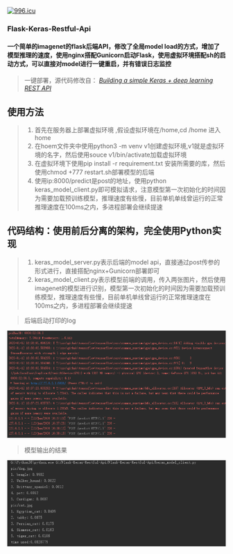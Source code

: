 
[![996.icu](https://img.shields.io/badge/link-996.icu-red.svg)](https://996.icu)


### Flask-Keras-Restful-Api
#### 一个简单的imagenet的flask后端API，修改了全局model load的方式，增加了模型推理的速度，使用nginx搭配Gunicorn启动Flask，使用虚拟环境搭配sh的启动方式，可以直接对model进行一键重启，并有错误日志监控
 
>  一键部署，源代码修改自： [*Building a simple Keras + deep learning REST API*](https://blog.keras.io/building-a-simple-keras-deep-learning-rest-api.html) 

## 使用方法

> 1. 首先在服务器上部署虚拟环境 ,假设虚拟环境在/home,cd /home 进入home
> 2. 在hoem文件夹中使用python3 -m venv v1创建虚拟环境,v1就是虚拟环境的名字，然后使用souce v1/bin/activate加载虚拟环境
> 4. 在虚拟环境下使用pip install -r requirement.txt 安装所需要的库，然后使用chmod +777 restart.sh部署模型的后端
> 5. 使用ip:8000/predict是post的地址，使用python keras_model_client.py即可模拟请求，注意模型第一次初始化的时间因为需要加载预训练模型，推理速度有些慢，目前单机单线曾运行的正常推理速度在100ms之内，多进程部署会继续提速


## 代码结构：使用前后分离的架构，完全使用Python实现

> 1. keras_model_server.py表示后端的model api，直接通过post传参的形式进行，直接搭配nginx+Gunicorn部署即可
> 2. keras_model_client.py表示模型前端的调用，传入两张图片，然后使用imagenet的模型进行识别，模型第一次初始化的时间因为需要加载预训练模型，推理速度有些慢，目前单机单线曾运行的正常推理速度在100ms之内，多进程部署会继续提速


> 后端启动打印的log

<div align=center><img  src="https://github.com/CarryChang/Flask-Keras-Restful-Api/blob/master/pic/back_end.png"></div>


> 模型输出的结果

<div align=center><img  src="https://github.com/CarryChang/Flask-Keras-Restful-Api/blob/master/pic/frontend.png"></div>
